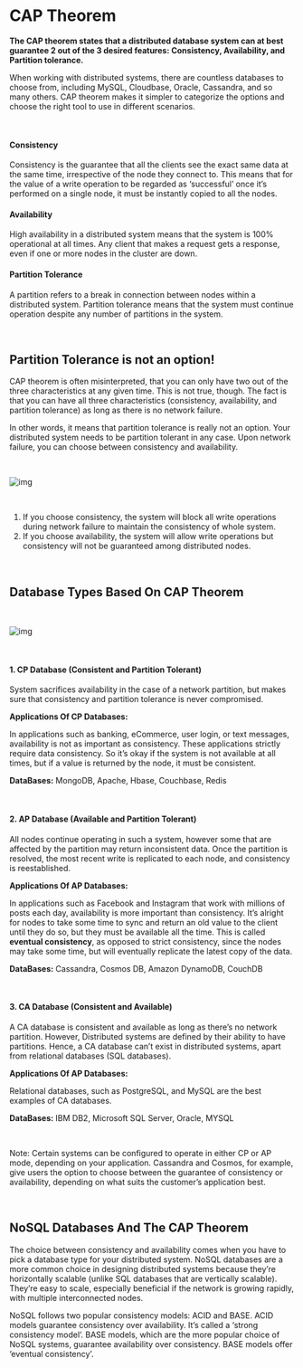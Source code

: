 # CAP Theorem

**The CAP theorem states that a distributed database system can at best guarantee 2 out of the 3 desired features: Consistency, Availability, and Partition tolerance.**

When working with distributed systems, there are countless databases to choose from, including MySQL, Cloudbase, Oracle, Cassandra, and so many others. CAP theorem makes it simpler to categorize the options and choose the right tool to use in different scenarios.

<br>

#### Consistency
Consistency is the guarantee that all the clients see the exact same data at the same time, irrespective of the node they connect to. This means that for the value of a write operation to be regarded as ‘successful’ once it’s performed on a single node, it must be instantly copied to all the nodes.

#### Availability
High availability in a distributed system means that the system is 100% operational at all times. Any client that makes a request gets a response, even if one or more nodes in the cluster are down.

#### Partition Tolerance
A partition refers to a break in connection between nodes within a distributed system. Partition tolerance means that the system must continue operation despite any number of partitions in the system.

<br>

## Partition Tolerance is not an option!
CAP theorem is often misinterpreted, that you can only have two out of the three characteristics at any given time. This is not true, though. The fact is that you can have all three characteristics (consistency, availability, and partition tolerance) as long as there is no network failure.

In other words, it means that partition tolerance is really not an option. Your distributed system needs to be partition tolerant in any case. Upon network failure, you can choose between consistency and availability.

<br>

![img](https://miro.medium.com/max/700/0*NdhzeRka30FMCchn)

<br>

1. If you choose consistency, the system will block all write operations during network failure to maintain the consistency of whole system. 
2. If you choose availability, the system will allow write operations but consistency will not be guaranteed among distributed nodes.

<br>


## Database Types Based On CAP Theorem

<br>

![img](https://miro.medium.com/max/1242/1*UgttbELFVn3Z-uc7LeghbA.png)

<br>

#### 1. CP Database (Consistent and Partition Tolerant)
System sacrifices availability in the case of a network partition, but makes sure that consistency and partition tolerance is never compromised.

**Applications Of CP Databases:** 

In applications such as banking, eCommerce, user login, or text messages, availability is not as important as consistency. These applications strictly require data consistency. So it’s okay if the system is not available at all times, but if a value is returned by the node, it must be consistent.

**DataBases:** MongoDB, Apache, Hbase, Couchbase, Redis

<br>

#### 2. AP Database (Available and Partition Tolerant)
All nodes continue operating in such a system, however some that are affected by the partition may return inconsistent data. Once the partition is resolved, the most recent write is replicated to each node, and consistency is reestablished.

**Applications Of AP Databases:** 

In applications such as Facebook and Instagram that work with millions of posts each day, availability is more important than consistency. It’s alright for nodes to take some time to sync and return an old value to the client until they do so, but they must be available all the time. This is called **eventual consistency**, as opposed to strict consistency, since the nodes may take some time, but will eventually replicate the latest copy of the data.

**DataBases:** Cassandra, Cosmos DB, Amazon DynamoDB, CouchDB

<br>

#### 3. CA Database (Consistent and Available)
A CA database is consistent and available as long as there’s no network partition. However, Distributed systems are defined by their ability to have partitions.  Hence, a CA database can’t exist in distributed systems, apart from relational databases (SQL databases).

**Applications Of AP Databases:** 

Relational databases, such as PostgreSQL, and MySQL are the best examples of CA databases.

**DataBases:** IBM DB2, Microsoft SQL Server, Oracle, MYSQL

<br>

Note: Certain systems can be configured to operate in either CP or AP mode, depending on your application. Cassandra and Cosmos, for example, give users the option to choose between the guarantee of consistency or availability, depending on what suits the customer’s application best.

<br>

## NoSQL Databases And The CAP Theorem
The choice between consistency and availability comes when you have to pick a database type for your distributed system. NoSQL databases are a more common choice in designing distributed systems because they’re horizontally scalable (unlike SQL databases that are vertically scalable). They’re easy to scale, especially beneficial if the network is growing rapidly, with multiple interconnected nodes.

NoSQL follows two popular consistency models: ACID and BASE. ACID models guarantee consistency over availability. It’s called a ‘strong consistency model’. BASE models, which are the more popular choice of NoSQL systems, guarantee availability over consistency. BASE models offer ‘eventual consistency’.
